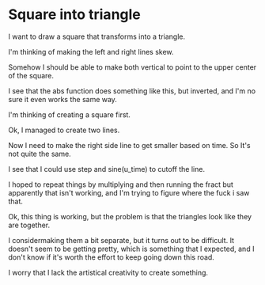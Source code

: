 
# Square into triangle

I want to draw a square that transforms into a triangle.

I'm thinking of making the left and right lines skew.

Somehow I should be able to make both vertical to point to the upper center of the square.

I see that the abs function does something like this, but inverted, and I'm no sure it even works the same way.

I'm thinking of creating a square first.

Ok, I managed to create two lines.

Now I need to make the right side line to get smaller based on time.
So It's not quite the same.

I see that I could use step and sine(u_time) to cutoff the line. 

I hoped to repeat things by multiplying and then running the fract but apparently that isn't working, and I'm trying to figure where the fuck i saw that.

Ok, this thing is working, but the problem is that the triangles look like they are together.

I considermaking them a bit separate, but it turns out to be difficult.
It doesn't seem to be getting pretty, which is something that I expected, and I don't know if it's worth the effort to keep going down this road.

I worry that I lack the artistical creativity to create something.
